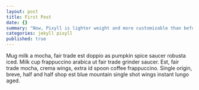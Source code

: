 ```yaml
---
layout: post
title: First Post
date: {}
summary: "Now, Pixyll is lighter weight and more customizable than before."
categories: jekyll pixyll
published: true
---
```



Mug milk a mocha, fair trade est doppio as pumpkin spice saucer robusta iced. Milk cup frappuccino arabica ut fair trade grinder saucer. Est, fair trade mocha, crema wings, extra id spoon coffee frappuccino. Single origin, breve, half and half shop est blue mountain single shot wings instant lungo aged.